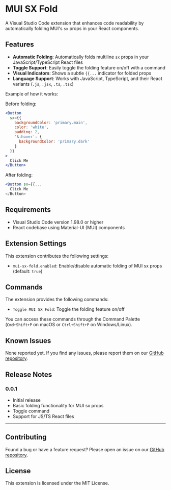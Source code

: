 # MUI SX Fold

A Visual Studio Code extension that enhances code readability by automatically folding MUI's `sx` props in your React components.

## Features

- **Automatic Folding**: Automatically folds multiline `sx` props in your JavaScript/TypeScript React files
- **Toggle Support**: Easily toggle the folding feature on/off with a command
- **Visual Indicators**: Shows a subtle `{{...` indicator for folded props
- **Language Support**: Works with JavaScript, TypeScript, and their React variants (`.js`, `.jsx`, `.ts`, `.tsx`)

Example of how it works:

Before folding:
```jsx
<Button
  sx={{
    backgroundColor: 'primary.main',
    color: 'white',
    padding: 2,
    '&:hover': {
      backgroundColor: 'primary.dark'
    }
  }}
>
  Click Me
</Button>
```

After folding:
```jsx
<Button sx={{...
  Click Me
</Button>
```

## Requirements

- Visual Studio Code version 1.98.0 or higher
- React codebase using Material-UI (MUI) components

## Extension Settings

This extension contributes the following settings:

* `mui-sx-fold.enabled`: Enable/disable automatic folding of MUI sx props (default: `true`)

## Commands

The extension provides the following commands:

* `Toggle MUI SX Fold`: Toggle the folding feature on/off

You can access these commands through the Command Palette (`Cmd+Shift+P` on macOS or `Ctrl+Shift+P` on Windows/Linux).

## Known Issues

None reported yet. If you find any issues, please report them on our [GitHub repository](https://github.com/botspacehq/mui-sx-fold/issues).

## Release Notes

### 0.0.1

- Initial release
- Basic folding functionality for MUI sx props
- Toggle command
- Support for JS/TS React files

---

## Contributing

Found a bug or have a feature request? Please open an issue on our [GitHub repository](https://github.com/botspacehq/mui-sx-fold).

## License

This extension is licensed under the MIT License.
